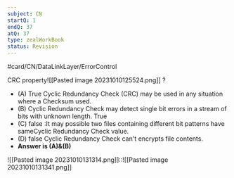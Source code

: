 ```yaml
---
subject: CN
startQ: 1
endQ: 37
atQ: 37
type: zealWorkBook
status: Revision
---
```

#card/CN/DataLinkLayer/ErrorControl

CRC property![[Pasted image 20231010125524.png]]
?
- (A) True Cyclic Redundancy Check (CRC) may be used in any situation where a Checksum used.
- (B) Cyclic Redundancy Check may detect single bit errors in a stream of bits with unknown length. True
- (C) false :It may possible two files containing different bit patterns have sameCyclic Redundancy Check value.
- (D) false Cyclic Redundancy Check can't encrypts file contents.
- **Answer is (A)&(B)** <!--SR:!2024-03-13,96,270-->


![[Pasted image 20231010131314.png]]::![[Pasted image 20231010131341.png]] <!--SR:!2024-01-11,16,230-->

